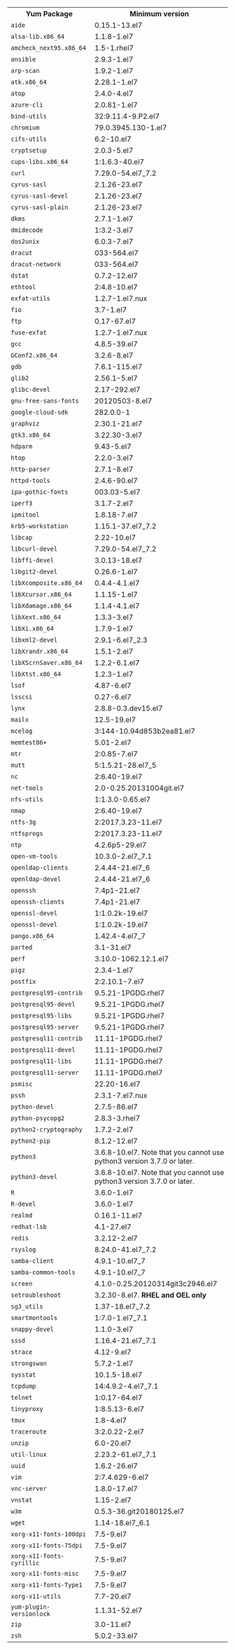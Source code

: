 <table>
<tr><th>Yum Package</th><th>Minimum version</th></tr>
<tr><td><code>aide</code></td><td>0.15.1-13.el7</td></tr>
<tr><td><code>alsa-lib.x86_64</code></td><td>1.1.8-1.el7</td></tr>
<tr><td><code>amcheck_next95.x86_64</code></td><td>1.5-1.rhel7</td></tr>
<tr><td><code>ansible</code></td><td>2.9.3-1.el7</td></tr>
<tr><td><code>arp-scan</code></td><td>1.9.2-1.el7</td></tr>
<tr><td><code>atk.x86_64</code></td><td>2.28.1-1.el7</td></tr>
<tr><td><code>atop</code></td><td>2.4.0-4.el7</td></tr>
<tr><td><code>azure-cli</code></td><td>2.0.81-1.el7</td></tr>
<tr><td><code>bind-utils</code></td><td>32:9.11.4-9.P2.el7</td></tr>
<tr><td><code>chromium</code></td><td>79.0.3945.130-1.el7</td></tr>
<tr><td><code>cifs-utils</code></td><td>6.2-10.el7</td></tr>
<tr><td><code>cryptsetup</code></td><td>2.0.3-5.el7</td></tr>
<tr><td><code>cups-libs.x86_64</code></td><td>1:1.6.3-40.el7</td></tr>
<tr><td><code>curl</code></td><td>7.29.0-54.el7_7.2</td></tr>
<tr><td><code>cyrus-sasl</code></td><td>2.1.26-23.el7</td></tr>
<tr><td><code>cyrus-sasl-devel</code></td><td>2.1.26-23.el7</td></tr>
<tr><td><code>cyrus-sasl-plain</code></td><td>2.1.26-23.el7</td></tr>
<tr><td><code>dkms</code></td><td>2.7.1-1.el7</td></tr>
<tr><td><code>dmidecode</code></td><td>1:3.2-3.el7</td></tr>
<tr><td><code>dos2unix</code></td><td>6.0.3-7.el7</td></tr>
<tr><td><code>dracut</code></td><td>033-564.el7</td></tr>
<tr><td><code>dracut-network</code></td><td>033-564.el7</td></tr>
<tr><td><code>dstat</code></td><td>0.7.2-12.el7</td></tr>
<tr><td><code>ethtool</code></td><td>2:4.8-10.el7</td></tr>
<tr><td><code>exfat-utils</code></td><td>1.2.7-1.el7.nux</td></tr>
<tr><td><code>fio</code></td><td>3.7-1.el7</td></tr>
<tr><td><code>ftp</code></td><td>0.17-67.el7</td></tr>
<tr><td><code>fuse-exfat</code></td><td>1.2.7-1.el7.nux</td></tr>
<tr><td><code>gcc</code></td><td>4.8.5-39.el7</td></tr>
<tr><td><code>GConf2.x86_64</code></td><td>3.2.6-8.el7</td></tr>
<tr><td><code>gdb</code></td><td>7.6.1-115.el7</td></tr>
<tr><td><code>glib2</code></td><td>2.56.1-5.el7</td></tr>
<tr><td><code>glibc-devel</code></td><td>2.17-292.el7</td></tr>
<tr><td><code>gnu-free-sans-fonts</code></td><td>20120503-8.el7</td></tr>
<tr><td><code>google-cloud-sdk</code></td><td>282.0.0-1</td></tr>
<tr><td><code>graphviz</code></td><td>2.30.1-21.el7</td></tr>
<tr><td><code>gtk3.x86_64</code></td><td>3.22.30-3.el7</td></tr>
<tr><td><code>hdparm</code></td><td>9.43-5.el7</td></tr>
<tr><td><code>htop</code></td><td>2.2.0-3.el7</td></tr>
<tr><td><code>http-parser</code></td><td>2.7.1-8.el7</td></tr>
<tr><td><code>httpd-tools</code></td><td>2.4.6-90.el7</td></tr>
<tr><td><code>ipa-gothic-fonts</code></td><td>003.03-5.el7</td></tr>
<tr><td><code>iperf3</code></td><td>3.1.7-2.el7</td></tr>
<tr><td><code>ipmitool</code></td><td>1.8.18-7.el7</td></tr>
<tr><td><code>krb5-workstation</code></td><td>1.15.1-37.el7_7.2</td></tr>
<tr><td><code>libcap</code></td><td>2.22-10.el7</td></tr>
<tr><td><code>libcurl-devel</code></td><td>7.29.0-54.el7_7.2</td></tr>
<tr><td><code>libffi-devel</code></td><td>3.0.13-18.el7</td></tr>
<tr><td><code>libgit2-devel</code></td><td>0.26.6-1.el7</td></tr>
<tr><td><code>libXcomposite.x86_64</code></td><td>0.4.4-4.1.el7</td></tr>
<tr><td><code>libXcursor.x86_64</code></td><td>1.1.15-1.el7</td></tr>
<tr><td><code>libXdamage.x86_64</code></td><td>1.1.4-4.1.el7</td></tr>
<tr><td><code>libXext.x86_64</code></td><td>1.3.3-3.el7</td></tr>
<tr><td><code>libXi.x86_64</code></td><td>1.7.9-1.el7</td></tr>
<tr><td><code>libxml2-devel</code></td><td>2.9.1-6.el7_2.3</td></tr>
<tr><td><code>libXrandr.x86_64</code></td><td>1.5.1-2.el7</td></tr>
<tr><td><code>libXScrnSaver.x86_64</code></td><td>1.2.2-6.1.el7</td></tr>
<tr><td><code>libXtst.x86_64</code></td><td>1.2.3-1.el7</td></tr>
<tr><td><code>lsof</code></td><td>4.87-6.el7</td></tr>
<tr><td><code>lsscsi</code></td><td>0.27-6.el7</td></tr>
<tr><td><code>lynx</code></td><td>2.8.8-0.3.dev15.el7</td></tr>
<tr><td><code>mailx</code></td><td>12.5-19.el7</td></tr>
<tr><td><code>mcelog</code></td><td>3:144-10.94d853b2ea81.el7</td></tr>
<tr><td><code>memtest86+</code></td><td>5.01-2.el7</td></tr>
<tr><td><code>mtr</code></td><td>2:0.85-7.el7</td></tr>
<tr><td><code>mutt</code></td><td>5:1.5.21-28.el7_5</td></tr>
<tr><td><code>nc</code></td><td>2:6.40-19.el7</td></tr>
<tr><td><code>net-tools</code></td><td>2.0-0.25.20131004git.el7</td></tr>
<tr><td><code>nfs-utils</code></td><td>1:1.3.0-0.65.el7</td></tr>
<tr><td><code>nmap</code></td><td>2:6.40-19.el7</td></tr>
<tr><td><code>ntfs-3g</code></td><td>2:2017.3.23-11.el7</td></tr>
<tr><td><code>ntfsprogs</code></td><td>2:2017.3.23-11.el7</td></tr>
<tr><td><code>ntp</code></td><td>4.2.6p5-29.el7</td></tr>
<tr><td><code>open-vm-tools</code></td><td>10.3.0-2.el7_7.1</td></tr>
<tr><td><code>openldap-clients</code></td><td>2.4.44-21.el7_6</td></tr>
<tr><td><code>openldap-devel</code></td><td>2.4.44-21.el7_6</td></tr>
<tr><td><code>openssh</code></td><td>7.4p1-21.el7</td></tr>
<tr><td><code>openssh-clients</code></td><td>7.4p1-21.el7</td></tr>
<tr><td><code>openssl-devel</code></td><td>1:1.0.2k-19.el7</td></tr>
<tr><td><code>openssl-devel</code></td><td>1:1.0.2k-19.el7</td></tr>
<tr><td><code>pango.x86_64</code></td><td>1.42.4-4.el7_7</td></tr>
<tr><td><code>parted</code></td><td>3.1-31.el7</td></tr>
<tr><td><code>perf</code></td><td>3.10.0-1062.12.1.el7</td></tr>
<tr><td><code>pigz</code></td><td>2.3.4-1.el7</td></tr>
<tr><td><code>postfix</code></td><td>2:2.10.1-7.el7</td></tr>
<tr><td><code>postgresql95-contrib</code></td><td>9.5.21-1PGDG.rhel7</td></tr>
<tr><td><code>postgresql95-devel</code></td><td>9.5.21-1PGDG.rhel7</td></tr>
<tr><td><code>postgresql95-libs</code></td><td>9.5.21-1PGDG.rhel7</td></tr>
<tr><td><code>postgresql95-server</code></td><td>9.5.21-1PGDG.rhel7</td></tr>
<tr><td><code>postgresql11-contrib</code></td><td>11.11-1PGDG.rhel7</td></tr>
<tr><td><code>postgresql11-devel</code></td><td>11.11-1PGDG.rhel7</td></tr>
<tr><td><code>postgresql11-libs</code></td><td>11.11-1PGDG.rhel7</td></tr>
<tr><td><code>postgresql11-server</code></td><td>11.11-1PGDG.rhel7</td></tr>
<tr><td><code>psmisc</code></td><td>22.20-16.el7</td></tr>
<tr><td><code>pssh</code></td><td>2.3.1-7.el7.nux</td></tr>
<tr><td><code>python-devel</code></td><td>2.7.5-86.el7</td></tr>
<tr><td><code>python-psycopg2</code></td><td>2.8.3-3.rhel7</td></tr>
<tr><td><code>python2-cryptography</code></td><td>1.7.2-2.el7</td></tr>
<tr><td><code>python2-pip</code></td><td>8.1.2-12.el7</td></tr>
<tr><td><code>python3</code></td><td>3.6.8-10.el7. Note that you cannot use python3 version 3.7.0 or later.</td></tr>
<tr><td><code>python3-devel</code></td><td>3.6.8-10.el7. Note that you cannot use python3 version 3.7.0 or later.</td></tr>
<tr><td><code>R</code></td><td>3.6.0-1.el7</td></tr>
<tr><td><code>R-devel</code></td><td>3.6.0-1.el7</td></tr>
<tr><td><code>realmd</code></td><td>0.16.1-11.el7</td></tr>
<tr><td><code>redhat-lsb</code></td><td>4.1-27.el7</td></tr>
<tr><td><code>redis</code></td><td>3.2.12-2.el7</td></tr>
<tr><td><code>rsyslog</code></td><td>8.24.0-41.el7_7.2</td></tr>
<tr><td><code>samba-client</code></td><td>4.9.1-10.el7_7</td></tr>
<tr><td><code>samba-common-tools</code></td><td>4.9.1-10.el7_7</td></tr>
<tr><td><code>screen</code></td><td>4.1.0-0.25.20120314git3c2946.el7</td></tr>
<tr><td><code>setroubleshoot</code></td><td>3.2.30-8.el7. <strong>RHEL and OEL only</strong></td></tr>
<tr><td><code>sg3_utils</code></td><td>1.37-18.el7_7.2</td></tr>
<tr><td><code>smartmontools</code></td><td>1:7.0-1.el7_7.1</td></tr>
<tr><td><code>snappy-devel</code></td><td>1.1.0-3.el7</td></tr>
<tr><td><code>sssd</code></td><td>1.16.4-21.el7_7.1</td></tr>
<tr><td><code>strace</code></td><td>4.12-9.el7</td></tr>
<tr><td><code>strongswan</code></td><td>5.7.2-1.el7</td></tr>
<tr><td><code>sysstat</code></td><td>10.1.5-18.el7</td></tr>
<tr><td><code>tcpdump</code></td><td>14:4.9.2-4.el7_7.1</td></tr>
<tr><td><code>telnet</code></td><td>1:0.17-64.el7</td></tr>
<tr><td><code>tinyproxy</code></td><td>1:8.5.13-6.el7</td></tr>
<tr><td><code>tmux</code></td><td>1.8-4.el7</td></tr>
<tr><td><code>traceroute</code></td><td>3:2.0.22-2.el7</td></tr>
<tr><td><code>unzip</code></td><td>6.0-20.el7</td></tr>
<tr><td><code>util-linux</code></td><td>2.23.2-61.el7_7.1</td></tr>
<tr><td><code>uuid</code></td><td>1.6.2-26.el7</td></tr>
<tr><td><code>vim</code></td><td>2:7.4.629-6.el7</td></tr>
<tr><td><code>vnc-server</code></td><td>1.8.0-17.el7</td></tr>
<tr><td><code>vnstat</code></td><td>1.15-2.el7</td></tr>
<tr><td><code>w3m</code></td><td>0.5.3-36.git20180125.el7</td></tr>
<tr><td><code>wget</code></td><td>1.14-18.el7_6.1</td></tr>
<tr><td><code>xorg-x11-fonts-100dpi</code></td><td>7.5-9.el7</td></tr>
<tr><td><code>xorg-x11-fonts-75dpi</code></td><td>7.5-9.el7</td></tr>
<tr><td><code>xorg-x11-fonts-cyrillic</code></td><td>7.5-9.el7</td></tr>
<tr><td><code>xorg-x11-fonts-misc</code></td><td>7.5-9.el7</td></tr>
<tr><td><code>xorg-x11-fonts-Type1</code></td><td>7.5-9.el7</td></tr>
<tr><td><code>xorg-x11-utils</code></td><td>7.7-20.el7</td></tr>
<tr><td><code>yum-plugin-versionlock</code></td><td>1.1.31-52.el7</td></tr>
<tr><td><code>zip</code></td><td>3.0-11.el7</td></tr>
<tr><td><code>zsh</code></td><td>5.0.2-33.el7</td></tr>
</table>
